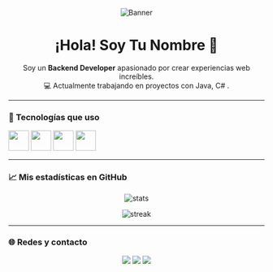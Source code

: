 <!-- Banner superior -->
<p align="center">
  <img src="https://your-banner-url.com/banner.png" alt="Banner" />
</p>

<h1 align="center">¡Hola! Soy Tu Nombre 👋</h1>

<p align="center">
  Soy un <strong>Backend Developer</strong> apasionado por crear experiencias web increíbles.<br/>
  💻 Actualmente trabajando en proyectos con Java, C# .
</p>

---

### 🧰 Tecnologías que uso
<p align="left">
  <img src="https://cdn.jsdelivr.net/gh/devicons/devicon/icons/html5/html5-original.svg" height="40" />
  <img src="https://cdn.jsdelivr.net/gh/devicons/devicon/icons/css3/css3-original.svg" height="40" />
  <img src="https://cdn.jsdelivr.net/gh/devicons/devicon/icons/javascript/javascript-original.svg" height="40" />
  <img src="https://cdn.jsdelivr.net/gh/devicons/devicon/icons/react/react-original.svg" height="40" />
</p>

---

### 📈 Mis estadísticas en GitHub
<p align="center">
  <img src="https://github-readme-stats.vercel.app/api?username=TU_USUARIO&show_icons=true&theme=tokyonight" alt="stats" />
</p>

<p align="center">
  <img src="https://github-readme-streak-stats.herokuapp.com?user=TU_USUARIO&theme=tokyonight" alt="streak" />
</p>

---

### 🌐 Redes y contacto
<p align="center">
  <a href="https://tupagina.dev"><img src="https://img.shields.io/badge/Portafolio-000?style=for-the-badge&logo=firefox&logoColor=white" /></a>
  <a href="mailto:tuemail@gmail.com"><img src="https://img.shields.io/badge/Gmail-D14836?style=for-the-badge&logo=gmail&logoColor=white" /></a>
  <a href="https://www.linkedin.com/in/tuusuario"><img src="https://img.shields.io/badge/LinkedIn-0A66C2?style=for-the-badge&logo=linkedin&logoColor=white" /></a>
</p>

